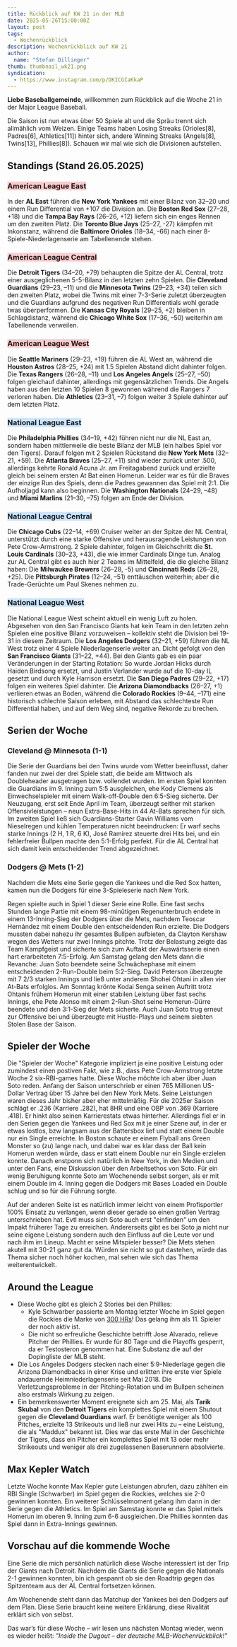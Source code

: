 ```yaml
---
title: Rückblick auf KW 21 in der MLB
date: 2025-05-26T15:00:00Z
layout: post
tags:
  - Wochenrückblick
description: Wochenrückblick auf KW 21
author:
  name: "Stefan Dillinger"
thumb: thumbnail_wk21.png
syndication:
  - https://www.instagram.com/p/DKICGIaKkaP
---
```


<img src='../../img/thumbnail_wk21.png' style="display:none">

**Liebe Baseballgemeinde**, willkommen zum Rückblick auf die Woche 21 in der Major League Baseball.

Die Saison ist nun etwas über 50 Spiele alt und die Spräu trennt sich allmählich vom Weizen. Einige Teams haben Losing Streaks (Orioles[8], Padres[6], Athletics[11]) hinter sich, andere Winning Streaks (Angels[8], Twins[13], Phillies[8]). Schauen wir mal wie sich die Divisionen aufstellen.

## Standings (Stand 26.05.2025)

### <span style=background-color:#ffcccc>American League East</span>

In der **AL East** führen die **New York Yankees** mit einer Bilanz von 32–20 und einem Run Differential von +107 die Division an. Die **Boston Red Sox** (27–28, +18) und die **Tampa Bay Rays** (26–26, +12) liefern sich ein enges Rennen um den zweiten Platz. Die **Toronto Blue Jays** (25–27, -27) kämpfen mit Inkonstanz, während die **Baltimore Orioles** (18–34, -66) nach einer 8-Spiele-Niederlagenserie am Tabellenende stehen.

### <span style=background-color:#ffcccc>American League Central</span>

Die **Detroit Tigers** (34–20, +79) behaupten die Spitze der AL Central, trotz einer ausgeglichenen 5-5-Bilanz in den letzten zehn Spielen. Die **Cleveland Guardians** (29–23, –11) und die **Minnesota Twins** (29–23, +34) teilen sich den zweiten Platz, wobei die Twins mit einer 7-3-Serie zuletzt überzeugten und die Guardians aufgrund des negativen Run Differentials wohl gerade twas überperformen. Die **Kansas City Royals** (29–25, +2) bleiben in Schlagdistanz, während die **Chicago White Sox** (17–36, –50) weiterhin am Tabellenende verweilen.

### <span style=background-color:#ffcccc>American League West</span>

Die **Seattle Mariners** (29–23, +19) führen die AL West an, während die **Houston Astros** (28–25, +24) mit 1.5 Spielen Abstand dicht dahinter folgen. Die **Texas Rangers** (26–28, –11) und **Los Angeles Angels** (25–27, –50) folgen gleichauf dahinter, allerdings mit gegensätzlichen Trends. Die Angels haben aus den letzten 10 Spielen 8 gewonnen während die Rangers 7 verloren haben. Die **Athletics** (23–31, –7) folgen weiter 3 Spiele dahinter auf dem letzten Platz.

### <span style=background-color:#cce5ff>National League East</span>

Die **Philadelphia Phillies** (34–19, +42) führen nicht nur die NL East an, sondern haben mittlerweile die beste Bilanz der MLB (ein halbes Spiel vor den Tigers). Darauf folgen mit 2 Spielen Rückstand die **New York Mets** (32–21, +59). Die **Atlanta Braves** (25–27, +11) sind wieder zurück unter .500, allerdings kehrte Ronald Acuna Jr. am Freitagabend zurück und erzielte gleich bei seinem ersten At Bat einen Homerun. Leider war es für die Braves der einzige Run des Spiels, denn die Padres gewannen das Spiel mit 2:1. Die Aufholjagd kann also beginnen. Die **Washington Nationals** (24–29, –48) und **Miami Marlins** (21–30, –75) folgen am Ende der Division.

### <span style=background-color:#cce5ff>National League Central</span>

Die **Chicago Cubs** (22–14, +69) Cruiser weiter an der Spitze der NL Central, unterstützt durch eine starke Offensive und herausragende Leistungen von Pete Crow-Armstrong. 2 Spiele dahinter, folgen im Gleichschritt die **St. Louis Cardinals** (30–23, +43), die wie immer Cardinals Dinge tun. Analog zur AL Central gibt es auch hier 2 Teams im Mittelfeld, die die gleiche Bilanz haben: Die **Milwaukee Brewers** (26–28, -5) und **Cincinnati Reds** (26–28, +25). Die **Pittsburgh Pirates** (12–24, –51) enttäuschen weiterhin; aber die Trade-Gerüchte um Paul Skenes nehmen zu.

### <span style=background-color:#cce5ff>National League West</span>

Die National League West scheint aktuell ein wenig Luft zu holen. Abgesehen von den San Francisco Giants hat kein Team in den letzten zehn Spielen eine positive Bilanz vorzuweisen – kollektiv steht die Division bei 19-31 in diesem Zeitraum. Die **Los Angeles Dodgers** (32–21, +59) führen die NL West trotz einer 4 Spiele Niederlagenserie weiter an. Dicht gefolgt von den **San Francisco Giants** (31–22, +44). Bei den Giants gab es ein paar Veränderungen in der Starting Rotation: So wurde Jordan Hicks durch Haiden Birdsong ersetzt, und Justin Verlander wurde auf die 10-day IL gesetzt und durch Kyle Harrison ersetzt. Die **San Diego Padres** (29–22, +17) folgen ein weiteres Spiel dahinter. Die **Arizona Diamondbacks** (26–27, +1) verlieren etwas an Boden, während die **Colorado Rockies** (9–44, –171) eine historisch schlechte Saison erleben, mit Abstand das schlechteste Run Differential haben, und auf dem Weg sind, negative Rekorde zu brechen.

## Serien der Woche

### Cleveland @ Minnesota (1-1)

Die Serie der Guardians bei den Twins wurde vom Wetter beeinflusst, daher fanden nur zwei der drei Spiele statt, die beide am Mittwoch als Doubleheader ausgetragen bzw. vollendet wurden. Im ersten Spiel konnten die Guardians im 9. Inning zum 5:5 ausgleichen, ehe Kody Clemens als Einwechselspieler mit einem Walk-off-Double den 6:5-Sieg sicherte. Der Neuzugang, erst seit Ende April im Team, überzeugt seither mit starken Offensivleistungen – neun Extra-Base-Hits in 44 At-Bats sprechen für sich. Im zweiten Spiel ließ sich Guardians-Starter Gavin Williams vom Nieselregen und kühlen Temperaturen nicht beeindrucken: Er warf sechs starke Innings (2 H, 1 R, 6 K), José Ramírez steuerte drei Hits bei, und ein fehlerfreier Bullpen machte den 5:1-Erfolg perfekt. Für die AL Central hat sich damit kein entscheidender Trend abgezeichnet.

### Dodgers @ Mets (1-2)

Nachdem die Mets eine Serie gegen die Yankees und die Red Sox hatten, kamen nun die Dodgers für eine 3-Spieleserie nach New York.

Regen spielte auch in Spiel 1 dieser Serie eine Rolle. Eine fast sechs Stunden lange Partie mit einem 98-minütigen Regenunterbruch endete in einem 13-Inning-Sieg der Dodgers über die Mets, nachdem Teoscar Hernández mit einem Double den entscheidenden Run erzielte. Die Dodgers mussten dabei nahezu ihr gesamtes Bullpen aufbieten, da Clayton Kershaw wegen des Wetters nur zwei Innings pitchte. Trotz der Belastung zeigte das Team Kampfgeist und sicherte sich zum Auftakt der Auswärtsserie einen hart erarbeiteten 7:5-Erfolg. Am Samstag gelang den Mets dann die Revanche: Juan Soto beendete seine Schwächephase mit einem entscheidenden 2-Run-Double beim 5:2-Sieg. David Peterson überzeugte mit 7 2/3 starken Innings und ließ unter anderem Shohei Ohtani in allen vier At-Bats erfolglos. Am Sonntag krönte Kodai Senga seinen Auftritt trotz Ohtanis frühem Homerun mit einer stabilen Leistung über fast sechs Innings, ehe Pete Alonso mit einem 2-Run-Shot seine Homerun-Dürre beendete und den 3:1-Sieg der Mets sicherte. Auch Juan Soto trug erneut zur Offensive bei und überzeugte mit Hustle-Plays und seinem siebten Stolen Base der Saison.

## Spieler der Woche

Die "Spieler der Woche" Kategorie impliziert ja eine positive Leistung oder zumindest einen postiven Fakt, wie z.B., dass Pete Crow-Armstrong letzte Woche 2 six-RBI-games hatte. Diese Woche möchte ich aber über Juan Soto reden. Anfang der Saison unterschrieb er einen 765 Millionen US-Dollar Vertrag über 15 Jahre bei den New York Mets. Seine Leistungen waren dieses Jahr bisher aber eher mittelmäßig. Für die 2025er Saison schlägt er .236 (Karriere .282), hat 8HR und eine OBP von .369 (Karriere .418). Er hinkt also seinen Karrierestats etwas hinterher. Allerdings fiel er in den Serien gegen die Yankees und Red Sox mit je einer Szene auf, in der er etwas lostlos, bzw langsam aus der Battersbox lief und statt einem Double nur ein Single erreichte. In Boston schaute er einem Flyball ans Green Monster so (zu) lange nach, und dabei war es klar dass der Ball kein Homerun werden würde, dass er statt einem Double nur ein Single erzielen konnte. Danach enstponn sich natürlich in New York, in den Medien und unter den Fans, eine Diskussion über den Arbeitsethos von Soto. Für ein wenig Beruhigung konnte Soto am Wochenende selbst sorgen, als er mit einem Double im 4. Inning gegen die Dodgers mit Bases Loaded ein Double schlug und so für die Führung sorgte.

Auf der anderen Seite ist es natürlich immer leicht von einem Profisportler 100% Einsatz zu verlangen, wenn dieser gerade so einen großen Vertrag unterschrieben hat. Evtl muss sich Soto auch erst "einfinden" um den Impakt früherer Tage zu erreichen. Andererseits gibt es bei Soto ja nicht nur seine eigene Leistung sondern auch den Einfluss auf die Leute vor und nach ihm im Lineup. Macht er seine Mitspieler besser? Die Mets stehen akutell mit 30-21 ganz gut da. Würden sie nicht so gut dastehen, würde das Thema sicher noch höher kochen, mal sehen wie sich das Thema weiterentwickelt.

## Around the League

- Diese Woche gibt es gleich 2 Stories bei den Phillies:
  - Kyle Schwarber passierte am Montag letzter Woche im Spiel gegen die Rockies die Marke von [300 HRs](https://www.mlb.com/news/kyle-schwarber-hits-300th-career-home-run-in-phillies-win-over-rockies)! Das gelang ihm als 11. Spieler der noch aktiv ist.
  - Die nicht so erfreuliche Geschichte betrifft Jose Alvarado, relieve Pitcher der Phillies. Er wurde für 80 Tage und die Playoffs gesperrt, da er Testosteron genommen hat. Eine Substanz die auf der Dopingliste der MLB steht.
- Die Los Angeles Dodgers stecken nach einer 5:9-Niederlage gegen die Arizona Diamondbacks in einer Krise und erlitten ihre erste vier Spiele andauernde Heimniederlagenserie seit Mai 2018. Die Verletzungsprobleme in der Pitching-Rotation und im Bullpen scheinen also erstmals Wirkung zu zeigen.
- Ein bemerkenswerter Moment ereignete sich am 25. Mai, als **Tarik Skubal** von den **Detroit Tigers** ein komplettes Spiel mit einem Shutout gegen die **Cleveland Guardians** warf. Er benötigte weniger als 100 Pitches, erzielte 13 Strikeouts und ließ nur zwei Hits zu – eine Leistung, die als "Maddux" bekannt ist. Dies war das erste Mal in der Geschichte der Tigers, dass ein Pitcher ein komplettes Spiel mit 13 oder mehr Strikeouts und weniger als drei zugelassenen Baserunnern absolvierte.

## Max Kepler Watch

Letzte Woche konnte Max Kepler gute Leistungen abrufen, dazu zählten ein RBI Single (Schwarber) im Spiel gegen die Rockies, welches sie 2-0 gewinnen konnten. Ein weiterer Schlüsselmoment gelang ihm dann in der Serie gegen die Athletics. Im Spiel am Samstag konnte er das Spiel mittels Homerun im oberen 9. Inning zum 6-6 ausgleichen. Die Phillies konnten das Spiel dann in Extra-Innings gewinnen.

## Vorschau auf die kommende Woche

Eine Serie die mich persönlich natürlich diese Woche interessiert ist der Trip der Giants nach Detroit. Nachdem die Giants die Serie gegen die Nationals 2-1 gewinnen konnten, bin ich gespannt ob sie den Roadtrip gegen das Spitzenteam aus der AL Central fortsetzen können.

Am Wochenende steht dann das Matchup der Yankees bei den Dodgers auf dem Plan. Diese Serie braucht keine weitere Erklärung, diese Rivalität erklärt sich von selbst.

Das war’s für diese Woche – wir lesen uns nächsten Montag wieder, wenn es wieder heißt: _"Inside the Dugout – der deutsche MLB-Wochenrückblick!"_
